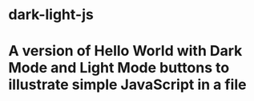 # dark-light-js
# A version of Hello World with Dark Mode and Light Mode buttons to illustrate simple JavaScript in a file
